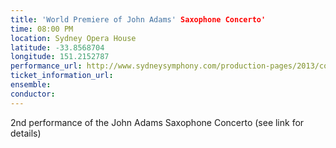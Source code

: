 ```yaml
---
title: 'World Premiere of John Adams' Saxophone Concerto'
time: 08:00 PM
location: Sydney Opera House
latitude: -33.8568704
longitude: 151.2152787
performance_url: http://www.sydneysymphony.com/production-pages/2013/concert-season/john-adams-conducts-adams.aspx
ticket_information_url: 
ensemble: 
conductor: 
---
```

2nd performance of the John Adams Saxophone Concerto (see link for details)